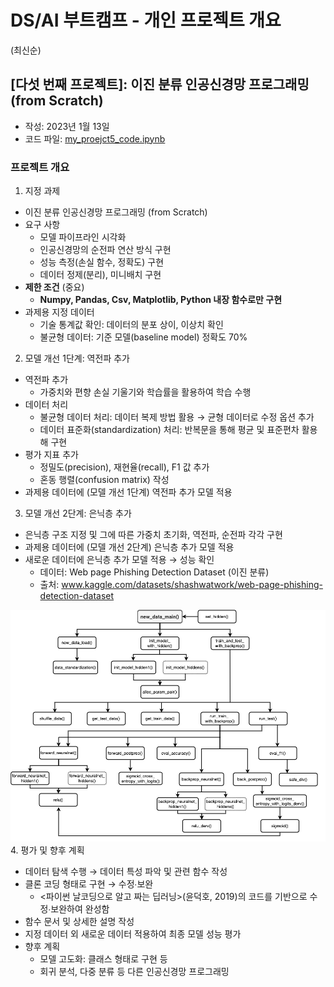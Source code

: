 
# DS/AI 부트캠프 - 개인 프로젝트 개요
(최신순)


## [다섯 번째 프로젝트]: 이진 분류 인공신경망 프로그래밍 (from Scratch)
- 작성: 2023년 1월 13일   
- 코드 파일: [my_proejct5_code.ipynb](https://github.com/kongju7/my_project5/blob/main/my_project5_code.ipynb)


### 프로젝트 개요

1. 지정 과제 
  - 이진 분류 인공신경망 프로그래밍 (from Scratch)
  - 요구 사항 
     - 모델 파이프라인 시각화 
     - 인공신경망의 순전파 연산 방식 구현 
     - 성능 측정(손실 함수, 정확도) 구현
     - 데이터 정제(분리), 미니배치 구현 
  - **제한 조건** (중요) 
     - **Numpy, Pandas, Csv, Matplotlib, Python 내장 함수로만 구현** 
  - 과제용 지정 데이터 
    - 기술 통계값 확인: 데이터의 분포 상이, 이상치 확인  
    - 불균형 데이터: 기준 모델(baseline model) 정확도 70% 

2. 모델 개선 1단계: 역전파 추가 
  - 역전파 추가  
    - 가중치와 편향 손실 기울기와 학습률을 활용하여 학습 수행 
  - 데이터 처리 
    - 불균형 데이터 처리: 데이터 복제 방법 활용 → 균형 데이터로 수정 옵션 추가 
    - 데이터 표준화(standardization) 처리: 반복문을 통해 평균 및 표준편차 활용해 구현 
  - 평가 지표 추가 
    - 정밀도(precision), 재현율(recall), F1 값 추가
    - 혼동 행렬(confusion matrix) 작성 
  - 과제용 데이터에 (모델 개선 1단계) 역전파 추가 모델 적용 

3. 모델 개선 2단계: 은닉층 추가 
  - 은닉층 구조 지정 및 그에 따른 가중치 초기화, 역전파, 순전파 각각 구현 
  - 과제용 데이터에 (모델 개선 2단계) 은닉층 추가 모델 적용 
  - 새로운 데이터에 은닉층 추가 모델 적용 → 성능 확인
     - 데이터: Web page Phishing Detection Dataset (이진 분류)
     - 출처: www.kaggle.com/datasets/shashwatwork/web-page-phishing-detection-dataset

  ![최종 모델 호출 그래프](./img/cp1.png "최종 모델 호출 그래프")
4. 평가 및 향후 계획 
  - 데이터 탐색 수행 → 데이터 특성 파악 및 관련 함수 작성
  - 클론 코딩 형태로 구현 → 수정∙보완 
    - <파이썬 날코딩으로 알고 짜는 딥러닝>(윤덕호, 2019)의 코드를 기반으로 수정∙보완하여 완성함 
  - 함수 문서 및 상세한 설명 작성 
  - 지정 데이터 외 새로운 데이터 적용하여 최종 모델 성능 평가      
  - 향후 계획 
    - 모델 고도화: 클래스 형태로 구현 등 
    - 회귀 분석, 다중 분류 등 다른 인공신경망 프로그래밍  





